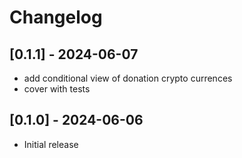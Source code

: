 # Changelog

## [0.1.1] - 2024-06-07

- add conditional view of donation crypto currences
- cover with tests

## [0.1.0] - 2024-06-06

- Initial release
